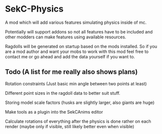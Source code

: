 # SekC-Physics
A mod which will add various features simulating physics inside of mc.

Potentially will support addons so not all features have to be included and other modders can make features using available resources.

Ragdolls will be generated on startup based on the mods installed. So if you are a mod author and want your mobs to work with this mod feel free to contact me or go ahead and add the data yourself if you want to.


Todo (A list for me really also shows plans)
--------
Rotation constraints (Just basic min angle between two points at least)

Different point sizes in the ragdoll data to better suit stuff.

Storing model scale factors (husks are slightly larger, also giants are huge)

Make tools as a plugin into the SekCAnims editor

Calculate rotations of everything after the physics is done rather on each render (maybe only if visible, still likely better even when visible)